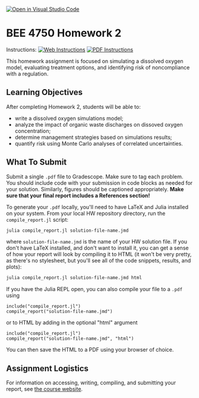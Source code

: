 [![Open in Visual Studio Code](https://classroom.github.com/assets/open-in-vscode-c66648af7eb3fe8bc4f294546bfd86ef473780cde1dea487d3c4ff354943c9ae.svg)](https://classroom.github.com/online_ide?assignment_repo_id=8687665&assignment_repo_type=AssignmentRepo)
# BEE 4750 Homework 2

Instructions: [![Web Instructions](https://img.shields.io/static/v1?label=HW2&message=HTML&color=b31b1b&labelColor=222222&style=flat)](https://viveks.me/environmental-systems-analysis/assignments/hw2/hw2/) [![PDF Instructions](https://img.shields.io/static/v1?label=HW2&message=PDF&color=b31b1b&labelColor=222222&style=flat)](https://viveks.me/environmental-systems-analysis/assignments/hw2/hw2.pdf)

This homework assignment is focused on simulating a dissolved oxygen model, evaluating treatment options, and identifying risk of noncompliance with a regulation.

## Learning Objectives

After completing Homework 2, students will be able to:

* write a dissolved oxygen simulations model;
* analyze the impact of organic waste discharges on dissoved oxygen concentration;
* determine management strategies based on simulations results;
* quantify risk using Monte Carlo analyses of correlated uncertainties.

## What To Submit

Submit a single `.pdf` file to Gradescope. Make sure to tag each problem. You should include code with your submission in code blocks as needed for your solution. Similarly, figures should be captioned appropriately.  **Make sure that your final report includes a References section!**

To generate your `.pdf` locally, you'll need to have LaTeX and Julia installed on your system. From your local HW repository directory, run the `compile_report.jl` script:

```bash
julia compile_report.jl solution-file-name.jmd
```
where `solution-file-name.jmd` is the name of your HW solution file. If you don't have LaTeX installed, and don't want to install it, you can get a sense of how your report will look by compiling it to HTML (it won't be very pretty, as there's no stylesheet, but you'll see all of the code snippets, results, and plots):

```bash
julia compile_report.jl solution-file-name.jmd html
```

If you have the Julia REPL open, you can also compile your file to a `.pdf` using

```julia, eval=false
include("compile_report.jl")
compile_report("solution-file-name.jmd")
```
or to HTML by adding in the optional "html" argument

```julia, eval=false
include("compile_report.jl")
compile_report("solution-file-name.jmd", "html")
```

You can then save the HTML to a PDF using your browser of choice.

## Assignment Logistics

For information on accessing, writing, compiling, and submitting your report, see [the course website](https://viveks.me/environmental-systems-analysis/assignments/assignment-logistics/).